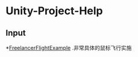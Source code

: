 # Unity-Project-Help
## Input
*[FreelancerFlightExample](https://github.com/brihernandez/FreelancerFlightExample)   .非常具体的鼠标飞行实施
